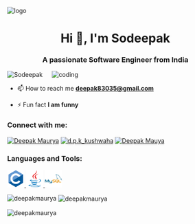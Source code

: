 ![logo](https://github.com/deepakmaurya/deepakmaurya/blob/main/Blue%20And%20White%20Banner%20(1).png)
<h1 align="center">Hi 👋, I'm Sodeepak</h1>
<h3 align="center">A passionate Software Engineer from India</h3>
<img align="right" alt="coding" width="400" src="https://cdn.dribbble.com/users/17707/screenshots/2413754/rrr.gif">

<p align="left"> <img src="https://komarev.com/ghpvc/?username=deepakmaurya&label=Profile%20views&color=0e75b6&style=flat" alt="Sodeepak" /> </p>

- 📫 How to reach me **deepak83035@gmail.com**

- ⚡ Fun fact **I am funny**

<h3 align="left">Connect with me:</h3>
<p align="left">
<a href="https://linkedin.com/in/Deepak maurya" target="blank"><img align="center" src="https://raw.githubusercontent.com/rahuldkjain/github-profile-readme-generator/master/src/images/icons/Social/linked-in-alt.svg" alt="Deepak Maurya" height="30" width="40" /></a>
<a href="https://instagram.com/d.p.k_kushwaha" target="blank"><img align="center" src="https://raw.githubusercontent.com/rahuldkjain/github-profile-readme-generator/master/src/images/icons/Social/instagram.svg" alt="d.p.k_kushwaha" height="30" width="40" /></a>
<a href="https://www.youtube.com/c/@DeepakMauryaIf5kd" target="blank"><img align="center" src="https://raw.githubusercontent.com/rahuldkjain/github-profile-readme-generator/master/src/images/icons/Social/youtube.svg" alt="Deepak Mauya" height="30" width="40" /></a>
</p>

<h3 align="left">Languages and Tools:</h3>
<p align="left"> <a href="https://www.cprogramming.com/" target="_blank" rel="noreferrer"> <img src="https://raw.githubusercontent.com/devicons/devicon/master/icons/c/c-original.svg" alt="c" width="40" height="40"/> </a> <a href="https://www.java.com" target="_blank" rel="noreferrer"> <img src="https://raw.githubusercontent.com/devicons/devicon/master/icons/java/java-original.svg" alt="java" width="40" height="40"/> </a> <a href="https://www.mysql.com/" target="_blank" rel="noreferrer"> <img src="https://raw.githubusercontent.com/devicons/devicon/master/icons/mysql/mysql-original-wordmark.svg" alt="mysql" width="40" height="40"/> </a> </p>

<p><img align="left" src="https://github-readme-stats.vercel.app/api/top-langs?username=deepakmaurya&show_icons=true&locale=en&layout=compact" alt="deepakmaurya" /></p>

<p>&nbsp;<img align="center" src="https://github-readme-stats.vercel.app/api?username=deepakmaurya&show_icons=true&locale=en" alt="deepakmaurya" /></p>

<p><img align="center" src="https://github-readme-streak-stats.herokuapp.com/?user=deepakmaurya" alt="deepakmaurya" /></p>
